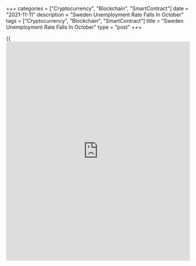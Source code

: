 +++
categories = ["Cryptocurrency", "Blockchain", "SmartContract"]
date = "2021-11-11"
description = "Sweden Unemployment Rate Falls In October"
tags = ["Cryptocurrency", "Blockchain", "SmartContract"]
title = "Sweden Unemployment Rate Falls In October"
type = "post"
+++

{{<iframe id="large-banner" src="https://www.bounty.group/#slide=28.0" width="100%" height="600" scrolling="no" style="border: 0px solid rgb(216, 221, 230); border-radius: 3px;">}}

Sweden's unemployment rate declined in October, data from the Swedish
Public Employment Service, or AMV, showed on Thursday.

The seasonally adjusted unemployment rate fell to 3.57 percent in
October from 3.69 percent in September.

The registered jobless rate decreased to 7.3 percent in October from 8.8
percent in the previous year. In September, unemployment rate was 7.35
percent.

The number of registered unemployed declined to 377,011 in October from
455,020 in the same month last year.

The youth unemployment rate, which is applied to the 18 to 24 age group,
declined to 9.3 percent in October from 12.1 percent in last year.

For comments and feedback [contact](https://www.playgroundfx.com/contact/): editorial@rtt[news](https://www.letsplayfx.com/blog/forex-news-website/).com

[Economic News][1]

 **What parts of the world are seeing the best (and worst) economic
performances lately? Click[here][2] to check out our [Econ Scorecard][2]
and find out! See up-to-the-moment [ranking](https://www.playgroundfx.com/blog/crypto-exchange-ranking/)s for the best and worst
performers in [GDP][2], [unemployment rate][3], [inflation][4] and much
more.**

   1. www.rtt[news](https://www.letsplayfx.com/blog/forex-news-website/).com/Content/EconomicNews.aspx
   2. www.rtt[news](https://www.letsplayfx.com/blog/forex-news-website/).com/economic-scorecard/world-rank/GDP/highest-performance.aspx
   3. www.rtt[news](https://www.letsplayfx.com/blog/forex-news-website/).com/economic-scorecard/world-rank/unemployment-rate/lowest-performance.aspx
   4. www.rtt[news](https://www.letsplayfx.com/blog/forex-news-website/).com/economic-scorecard/world-rank/CPI/highest-performance.aspx